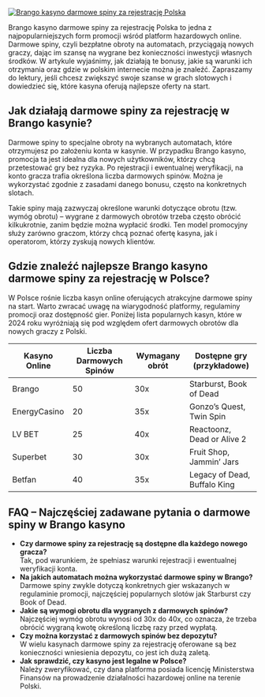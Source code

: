 [![Brango kasyno darmowe spiny za rejestrację Polska](https://123-caf.pages.dev/gitsignup.png)](https://vrmoo.ru/Bt82HjjY)

<p>Brango kasyno darmowe spiny za rejestrację Polska to jedna z najpopularniejszych form promocji wśród platform hazardowych online. Darmowe spiny, czyli bezpłatne obroty na automatach, przyciągają nowych graczy, dając im szansę na wygrane bez konieczności inwestycji własnych środków. W artykule wyjaśnimy, jak działają te bonusy, jakie są warunki ich otrzymania oraz gdzie w polskim internecie można je znaleźć. Zapraszamy do lektury, jeśli chcesz zwiększyć swoje szanse w grach slotowych i dowiedzieć się, które kasyna oferują najlepsze oferty na start.</p>  <h2>Jak działają darmowe spiny za rejestrację w Brango kasynie?</h2> <p>Darmowe spiny to specjalne obroty na wybranych automatach, które otrzymujesz po założeniu konta w kasynie. W przypadku Brango kasyno, promocja ta jest idealna dla nowych użytkowników, którzy chcą przetestować gry bez ryzyka. Po rejestracji i ewentualnej weryfikacji, na konto gracza trafia określona liczba darmowych spinów. Można je wykorzystać zgodnie z zasadami danego bonusu, często na konkretnych slotach.</p> <p>Takie spiny mają zazwyczaj określone warunki dotyczące obrotu (tzw. wymóg obrotu) – wygrane z darmowych obrotów trzeba często obrócić kilkukrotnie, zanim będzie można wypłacić środki. Ten model promocyjny służy zarówno graczom, którzy chcą poznać ofertę kasyna, jak i operatorom, którzy zyskują nowych klientów.</p>  <h2>Gdzie znaleźć najlepsze Brango kasyno darmowe spiny za rejestrację w Polsce?</h2> <p>W Polsce rośnie liczba kasyn online oferujących atrakcyjne darmowe spiny na start. Warto zwracać uwagę na wiarygodność platformy, regulaminy promocji oraz dostępność gier. Poniżej lista popularnych kasyn, które w 2024 roku wyróżniają się pod względem ofert darmowych obrotów dla nowych graczy z Polski.</p>  <table>   <thead>     <tr>       <th>Kasyno Online</th>       <th>Liczba Darmowych Spinów</th>       <th>Wymagany obrót</th>       <th>Dostępne gry (przykładowe)</th>     </tr>   </thead>   <tbody>     <tr>       <td>Brango</td>       <td>50</td>       <td>30x</td>       <td>Starburst, Book of Dead</td>     </tr>     <tr>       <td>EnergyCasino</td>       <td>20</td>       <td>35x</td>       <td>Gonzo’s Quest, Twin Spin</td>     </tr>     <tr>       <td>LV BET</td>       <td>25</td>       <td>40x</td>       <td>Reactoonz, Dead or Alive 2</td>     </tr>     <tr>       <td>Superbet</td>       <td>30</td>       <td>30x</td>       <td>Fruit Shop, Jammin’ Jars</td>     </tr>     <tr>       <td>Betfan</td>       <td>40</td>       <td>35x</td>       <td>Legacy of Dead, Buffalo King</td>     </tr>   </tbody> </table>  <h2>FAQ – Najczęściej zadawane pytania o darmowe spiny w Brango kasyno</h2> <ul>   <li><strong>Czy darmowe spiny za rejestrację są dostępne dla każdego nowego gracza?</strong><br> Tak, pod warunkiem, że spełniasz warunki rejestracji i ewentualnej weryfikacji konta.</li>   <li><strong>Na jakich automatach można wykorzystać darmowe spiny w Brango?</strong><br> Darmowe spiny zwykle dotyczą konkretnych gier wskazanych w regulaminie promocji, najczęściej popularnych slotów jak Starburst czy Book of Dead.</li>   <li><strong>Jakie są wymogi obrotu dla wygranych z darmowych spinów?</strong><br> Najczęściej wymóg obrotu wynosi od 30x do 40x, co oznacza, że trzeba obrócić wygraną kwotę określoną liczbę razy przed wypłatą.</li>   <li><strong>Czy można korzystać z darmowych spinów bez depozytu?</strong><br> W wielu kasynach darmowe spiny za rejestrację oferowane są bez konieczności wniesienia depozytu, co jest ich dużą zaletą.</li>   <li><strong>Jak sprawdzić, czy kasyno jest legalne w Polsce?</strong><br> Należy zweryfikować, czy dana platforma posiada licencję Ministerstwa Finansów na prowadzenie działalności hazardowej online na terenie Polski.</li> </ul>